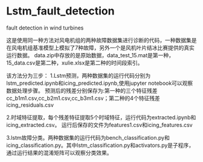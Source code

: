 # Lstm_fault_detection
fault detection in wind turbines

这是使用同一种方法对风电机组的两种故障数据集进行诊断的代码，一种数据集是在风电机组基准模型上模拟了7种故障，另外一个是风机叶片结冰比赛提供的真实运行数据。
data.zip中存放的是原始数据，data_test_15.mat是第一种，15_data.csv是第二种，xulie.xlsx是第二种的时间段索引。

该方法分为三步：
1.Lstm预测，两种数据集的运行代码分别为lstm_predicted.ipynb和icing_predicted.ipynb,使用jupyter notebook可以观察数据处理步骤。
预测后的残差分别保存为:第一种的三个特征残差cc_b1m1.csv,cc_b2m1.csv,cc_b3m1.csv；第二种的4个特征残差icing_residuals.csv

2.时域特征提取，每个残差特征提取5个时域特征，运行代码为extracted.ipynb和icing_extracted.csv。
运行后保存的文件为features1.csv和icing_features.csv

3.lstm故障分类。两种数据集的运行代码为bench_classification.py和icing_classification.py。其中lstm_classification.py和activators.py是子程序，
通过运行结果的混淆矩阵可以观察分类效果。
